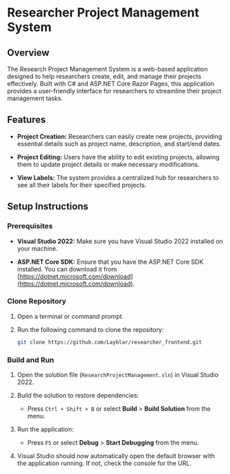 # Researcher Project Management System

## Overview

The Research Project Management System is a web-based application designed to help researchers create, edit, and manage their projects effectively. Built with C# and ASP.NET Core Razor Pages, this application provides a user-friendly interface for researchers to streamline their project management tasks.

## Features

- **Project Creation:** Researchers can easily create new projects, providing essential details such as project name, description, and start/end dates.
  
- **Project Editing:** Users have the ability to edit existing projects, allowing them to update project details or make necessary modifications.

- **View Labels:** The system provides a centralized hub for researchers to see all their labels for their specified projects.

## Setup Instructions

### Prerequisites

- **Visual Studio 2022:** Make sure you have Visual Studio 2022 installed on your machine.

- **ASP.NET Core SDK:** Ensure that you have the ASP.NET Core SDK installed. You can download it from [https://dotnet.microsoft.com/download](https://dotnet.microsoft.com/download).

### Clone Repository

1. Open a terminal or command prompt.

2. Run the following command to clone the repository:

   ```bash
   git clone https://github.com/Layblar/researcher_frontend.git
   ```

### Build and Run

1. Open the solution file (`ResearchProjectManagement.sln`) in Visual Studio 2022.

2. Build the solution to restore dependencies:

   - Press `Ctrl + Shift + B` or select **Build** > **Build Solution** from the menu.

3. Run the application:

   - Press `F5` or select **Debug** > **Start Debugging** from the menu.

4. Visual Studio should now automatically open the default browser with the application running. If not, check the console for the URL.
